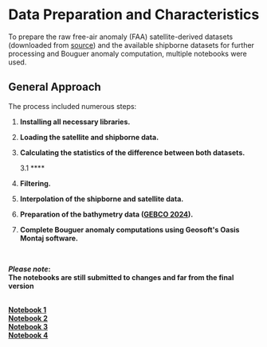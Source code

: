 # Data Preparation and Characteristics

To prepare the raw free-air anomaly (FAA) satellite-derived datasets (downloaded from [source](https://topex.ucsd.edu/pub/global_grav_1min_SWOT/)) and the available shipborne datasets for further processing and Bouguer anomaly computation, multiple notebooks were used.

## General Approach

The process included numerous steps:

1. **Installing all necessary libraries.**

2. **Loading the satellite and shipborne data.**
  
3. **Calculating the statistics of the difference between both datasets.**  

   3.1 ****
   
4. **Filtering.**

5. **Interpolation of the shipborne and satellite data.**

6. **Preparation of the bathymetry data ([GEBCO 2024](https://www.gebco.net/data-products/gridded-bathymetry-data)).**

7. **Complete Bouguer anomaly computations using Geosoft's Oasis Montaj software.**

<br>

**_Please note_:  
The notebooks are still submitted to changes and far from the final version**  
<br>

**[Notebook 1](M2_gravity.ipynb)**  
**[Notebook 2](M2_2016_2017.ipynb)**  
**[Notebook 3](M2_gravity_filtering-with_OBS.ipynb)**  
**[Notebook 4](M2_gravity_filtering_no_OBS.ipynb)**  
